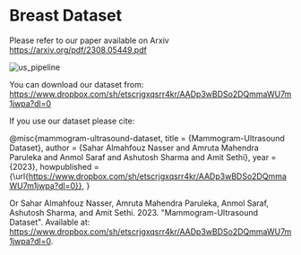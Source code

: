 # Breast Dataset
Please refer to our paper available on Arxiv https://arxiv.org/pdf/2308.05449.pdf

![us_pipeline](https://github.com/SaharAlmahfouzNasser/TransformingBreastCancerDiagnosis/assets/52508554/1bbc3778-8010-4d49-9995-9e3906541a9b)

You can download our dataset from:
https://www.dropbox.com/sh/etscrjgxqsrr4kr/AADp3wBDSo2DQmmaWU7m1jwpa?dl=0

If you use our dataset please cite:

@misc{mammogram-ultrasound-dataset,
  title = {Mammogram-Ultrasound Dataset},
  author = {Sahar Almahfouz Nasser and Amruta Mahendra Paruleka and Anmol Saraf and Ashutosh Sharma and Amit Sethi},
  year = {2023},
  howpublished = {\url{https://www.dropbox.com/sh/etscrjgxqsrr4kr/AADp3wBDSo2DQmmaWU7m1jwpa?dl=0}},
}

Or
Sahar Almahfouz Nasser, Amruta Mahendra Paruleka, Anmol Saraf, Ashutosh Sharma, and Amit Sethi. 2023. "Mammogram-Ultrasound Dataset". Available at: https://www.dropbox.com/sh/etscrjgxqsrr4kr/AADp3wBDSo2DQmmaWU7m1jwpa?dl=0.


